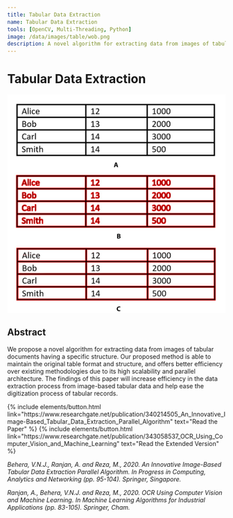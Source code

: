 ```yaml
---
title: Tabular Data Extraction
name: Tabular Data Extraction
tools: [OpenCV, Multi-Threading, Python]
image: /data/images/table/wob.png
description: A novel algorithm for extracting data from images of tabular documents having a specific structure.
---
```


# Tabular Data Extraction

![](/data/images/table/wb.png)

## Abstract
We propose a novel algorithm for extracting data from images of tabular documents having a specific structure. Our proposed method is able to maintain the original table format and structure, and offers better efficiency over existing methodologies due to its high scalability and parallel architecture. The findings of this paper will increase efficiency in the data extraction process from image-based tabular data and help ease the digitization process of tabular records.

<p class="text-center">
{% include elements/button.html link="https://www.researchgate.net/publication/340214505_An_Innovative_Image-Based_Tabular_Data_Extraction_Parallel_Algorithm" text="Read the Paper" %}
{% include elements/button.html link="https://www.researchgate.net/publication/343058537_OCR_Using_Computer_Vision_and_Machine_Learning" text="Read the Extended Version" %}
</p>

_Behera, V.N.J., Ranjan, A. and Reza, M., 2020. An Innovative Image-Based Tabular Data Extraction Parallel Algorithm. In Progress in Computing, Analytics and Networking (pp. 95-104). Springer, Singapore._

_Ranjan, A., Behera, V.N.J. and Reza, M., 2020. OCR Using Computer Vision and Machine Learning. In Machine Learning Algorithms for Industrial Applications (pp. 83-105). Springer, Cham._